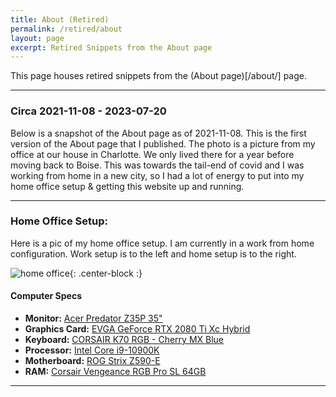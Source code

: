 ```yaml
---
title: About (Retired)
permalink: /retired/about
layout: page
excerpt: Retired Snippets from the About page
---
```


This page houses retired snippets from the (About page)[/about/] page.

---

### Circa 2021-11-08 - 2023-07-20
Below is a snapshot of the About page as of 2021-11-08. This is the first version of the About page that I published.
The photo is a picture from my office at our house in Charlotte. We only lived there for a year before moving back to 
Boise. This was towards the tail-end of covid and I was working from home in a new city, so I had a lot of energy
to put into my home office setup & getting this website up and running.

---

### Home Office Setup:

Here is a pic of my home office setup. I am currently in a work from home configuration. Work setup is to the left and home setup is to the right.

![home office](/assets/img/office.jpg){: .center-block :}

#### Computer Specs

- **Monitor:** [Acer Predator Z35P 35"](https://www.amazon.com/gp/product/B06ZZDYVQM/)
- **Graphics Card:** [EVGA GeForce RTX 2080 Ti Xc Hybrid](https://www.amazon.com/gp/product/B07MGZJP77/)
- **Keyboard:** [CORSAIR K70 RGB - Cherry MX Blue](https://www.amazon.com/gp/product/B07D5W7R2X/)
- **Processor:** [Intel Core i9-10900K](https://www.amazon.com/gp/product/B086MHSTVD/)
- **Motherboard:** [ROG Strix Z590-E ](https://www.amazon.com/gp/product/B08T6HTXF9/)
- **RAM:** [Corsair Vengeance RGB Pro SL 64GB](https://www.amazon.com/gp/product/B08SQRF8MJ/)

---